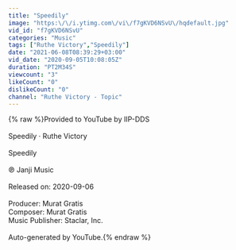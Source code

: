 ```yaml
---
title: "Speedily"
image: "https:\/\/i.ytimg.com\/vi\/f7gKVD6NSvU\/hqdefault.jpg"
vid_id: "f7gKVD6NSvU"
categories: "Music"
tags: ["Ruthe Victory","Speedily"]
date: "2021-06-08T08:39:29+03:00"
vid_date: "2020-09-05T10:08:05Z"
duration: "PT2M34S"
viewcount: "3"
likeCount: "0"
dislikeCount: "0"
channel: "Ruthe Victory - Topic"
---
```

{% raw %}Provided to YouTube by IIP-DDS<br /><br />Speedily · Ruthe Victory<br /><br />Speedily<br /><br />℗ Janji Music<br /><br />Released on: 2020-09-06<br /><br />Producer: Murat Gratis<br />Composer: Murat Gratis<br />Music  Publisher: Staclar, Inc.<br /><br />Auto-generated by YouTube.{% endraw %}
